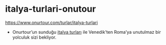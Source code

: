 # italya-turlari-onutour
https://www.onurtour.com/turlar/italya-turlari


- Onurtour’un sunduğu [italya turları](https://www.onurtour.com/turlar/italya-turlari) ile Venedik’ten Roma’ya unutulmaz bir yolculuk sizi bekliyor.
